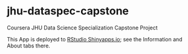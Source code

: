 jhu-dataspec-capstone
=====================

Coursera JHU Data Science Specialization Capstone Project 

This App is deployed to [RStudio Shinyapps.io](https://oodeng.shinyapps.io/capstone-coursera/); see the Information and About tabs there.
